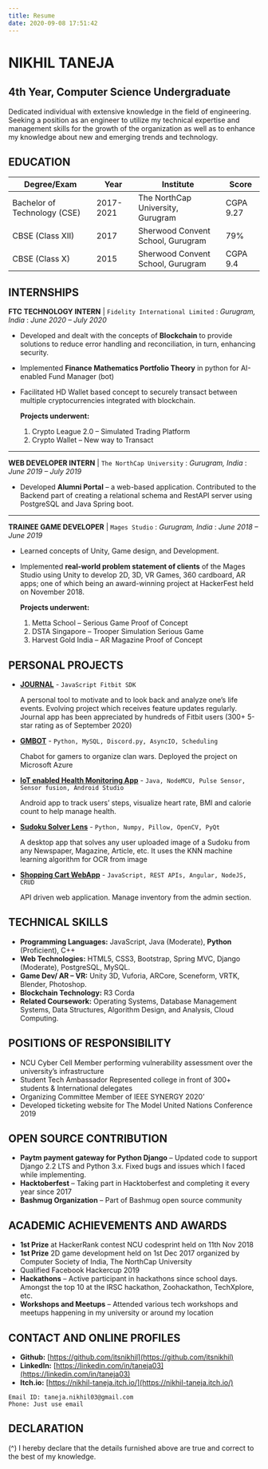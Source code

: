 ```yaml
---
title: Resume
date: 2020-09-08 17:51:42
---
```


# NIKHIL TANEJA

## 4th Year, Computer Science Undergraduate

Dedicated individual with extensive knowledge in the field of engineering. Seeking a position as an engineer to utilize my technical expertise and management skills for the growth of the organization as well as to
enhance my knowledge about new and emerging trends and technology.

## EDUCATION


| Degree/Exam | Year | Institute | Score |
| --- | --- | --- | --- |
| Bachelor of Technology (CSE) | 2017-2021 | The NorthCap University, Gurugram | CGPA 9.27 |
| CBSE (Class XII) | 2017 | Sherwood Convent School, Gurugram | 79% |
| CBSE (Class X) | 2015 | Sherwood Convent School, Gurugram | CGPA 9.4 |

## INTERNSHIPS

**FTC TECHNOLOGY INTERN** | `Fidelity International Limited`
: _Gurugram, India_
: _June 2020 – July 2020_

- Developed and dealt with the concepts of **Blockchain** to provide solutions to reduce error handling
    and reconciliation, in turn, enhancing security.
- Implemented **Finance Mathematics Portfolio Theory** in python for AI-enabled Fund Manager (bot)
- Facilitated HD Wallet based concept to securely transact between multiple cryptocurrencies
    integrated with blockchain.

    __Projects underwent:__
    1. Crypto League 2.0 – Simulated Trading Platform
    2. Crypto Wallet – New way to Transact
---
**WEB DEVELOPER INTERN** | `The NorthCap University`
: _Gurugram, India_
: _June 2019 – July 2019_

- Developed **Alumni Portal** – a web-based application. Contributed to the Backend part of creating a relational schema and RestAPI server using PostgreSQL and Java Spring boot.
---
**TRAINEE GAME DEVELOPER** | `Mages Studio`
: _Gurugram, India_
: _June 2018 – June 2019_

- Learned concepts of Unity, Game design, and Development.
- Implemented **real-world problem statement of clients** of the Mages Studio using Unity to develop 2D, 3D, VR Games, 360 cardboard, AR apps; one of which being an award-winning project at HackerFest held on November 2018.

    __Projects underwent:__
    1. Metta School – Serious Game Proof of Concept
    2. DSTA Singapore – Trooper Simulation Serious Game
    3. Harvest Gold India – AR Magazine Proof of Concept

## PERSONAL PROJECTS

- [**JOURNAL**](https://gallery.fitbit.com/details/54e930eb-bec8-4697-ab40-0147a43a6da2) - `JavaScript Fitbit SDK`
    
    A personal tool to motivate and to look back and analyze one’s life events. Evolving project which receives feature updates regularly. Journal app has been appreciated by hundreds of Fitbit users (300+ 5-star rating as of September 2020)


- [**GMBOT**](https://gallery.fitbit.com/details/54e930eb-bec8-4697-ab40-0147a43a6da2) - `Python, MySQL, Discord.py, AsyncIO, Scheduling`

    Chabot for gamers to organize clan wars. Deployed the project on Microsoft Azure

- [**IoT enabled Health Monitoring App**](https://gallery.fitbit.com/details/54e930eb-bec8-4697-ab40-0147a43a6da2) - `Java, NodeMCU, Pulse Sensor, Sensor fusion, Android Studio`

    Android app to track users’ steps, visualize heart rate, BMI and calorie count to help manage health.

- [**Sudoku Solver Lens**]() - `Python, Numpy, Pillow, OpenCV, PyQt`
    
    A desktop app that solves any user uploaded image of a Sudoku from any Newspaper, Magazine,
Article, etc. It uses the KNN machine learning algorithm for OCR from image

- [**Shopping Cart WebApp**]() - `JavaScript, REST APIs, Angular, NodeJS, CRUD`
    
    API driven web application. Manage inventory from the admin section.

## TECHNICAL SKILLS

- **Programming Languages:** JavaScript, Java (Moderate), **Python** (Proficient), C++
- **Web Technologies:** HTML5, CSS3, Bootstrap, Spring MVC, Django (Moderate), PostgreSQL, MySQL.
- **Game Dev/ AR – VR:** Unity 3D, Vuforia, ARCore, Sceneform, VRTK, Blender, Photoshop.
- **Blockchain Technology:** R3 Corda
- **Related Coursework:** Operating Systems, Database Management Systems, Data Structures,
Algorithm Design, and Analysis, Cloud Computing.

## POSITIONS OF RESPONSIBILITY

- NCU Cyber Cell Member performing vulnerability assessment over the university’s infrastructure
- Student Tech Ambassador Represented college in front of 300+ students & International delegates
- Organizing Committee Member of IEEE SYNERGY 2020’
- Developed ticketing website for The Model United Nations Conference 2019

## OPEN SOURCE CONTRIBUTION

- **Paytm payment gateway for Python Django** – Updated code to support Django 2.2 LTS and Python
    3.x. Fixed bugs and issues which I faced while implementing.
- **Hacktoberfest** – Taking part in Hacktoberfest and completing it every year since 2017
- **Bashmug Organization** – Part of Bashmug open source community

## ACADEMIC ACHIEVEMENTS AND AWARDS

- **1st Prize** at HackerRank contest NCU codesprint held on 11th Nov 2018
- **1st Prize** 2D game development held on 1st Dec 2017 organized by Computer Society of India, The NorthCap University
- Qualified Facebook Hackercup 2019
- **Hackathons** – Active participant in hackathons since school days. Amongst the top 10 at the IRSC hackathon, Zoohackathon, TechXplore, etc.
- **Workshops and Meetups** – Attended various tech workshops and meetups happening in my university or around my location

## CONTACT AND ONLINE PROFILES

- **Github:** [https://github.com/itsnikhil](https://github.com/itsnikhil)
- **LinkedIn:** [https://linkedin.com/in/taneja03](https://linkedin.com/in/taneja03)
- **Itch.io:** [https://nikhil-taneja.itch.io/](https://nikhil-taneja.itch.io/)

```
Email ID: taneja.nikhil03@gmail.com
Phone: Just use email
```

## DECLARATION

(^)
I hereby declare that the details furnished above are true and correct to the best of my knowledge.








